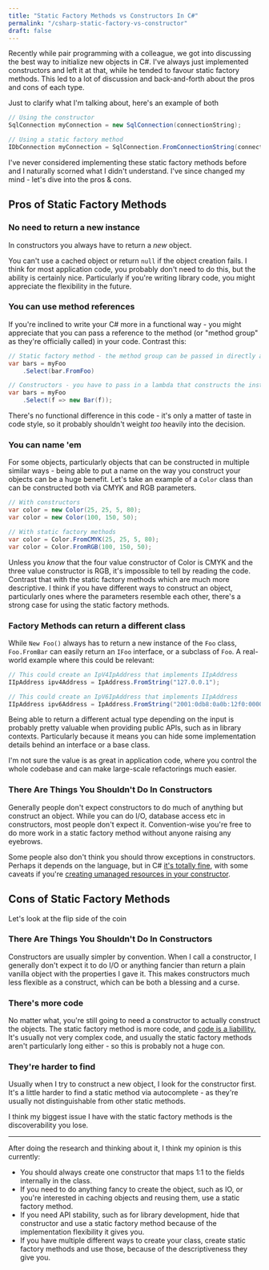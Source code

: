```yaml
---
title: "Static Factory Methods vs Constructors In C#"
permalink: "/csharp-static-factory-vs-constructor"
draft: false
---
```


Recently while pair programming with a colleague, we got into discussing the best way to initialize new objects in C#. I've always just implemented constructors and left it at that, while he tended to favour static factory methods. This led to a lot of discussion and back-and-forth about the pros and cons of each type.

Just to clarify what I'm talking about, here's an example of both

```csharp
// Using the constructor
SqlConnection myConnection = new SqlConnection(connectionString);

// Using a static factory method
IDbConnection myConnection = SqlConnection.FromConnectionString(connectionString);
```

I've never considered implementing these static factory methods before and I naturally scorned what I didn't understand. I've since changed my mind - let's dive into the pros & cons.


## Pros of Static Factory Methods
### No need to return a new instance
In constructors you always have to return a *new* object.

You can't use a cached object or return `null` if the object creation fails. I think for most application code, you probably don't need to do this, but the ability is certainly nice. Particularly if you're writing library code, you might
appreciate the flexibility in the future.

### You can use method references
If you're inclined to write your C# more in a functional way - you might appreciate that you can pass a reference to the method (or "method group" as they're officially called) in your code. Contrast this:

```csharp
// Static factory method - the method group can be passed in directly as a function reference
var bars = myFoo
    .Select(bar.FromFoo)

// Constructors - you have to pass in a lambda that constructs the instance via new.
var bars = myFoo
    .Select(f => new Bar(f));
```
There's no functional difference in this code - it's only a matter of taste in code style, so it probably shouldn't weight *too* heavily into the decision.


### You can name 'em
For some objects, particularly objects that can be constructed in multiple similar ways - being able to put a name on the way you construct your objects can be a huge benefit. Let's take an example of a `Color` class than can be constructed both via CMYK and RGB parameters.

```csharp
// With constructors
var color = new Color(25, 25, 5, 80);
var color = new Color(100, 150, 50);

// With static factory methods
var color = Color.FromCMYK(25, 25, 5, 80);
var color = Color.FromRGB(100, 150, 50);
```
Unless you *know* that the four value constructor of Color is CMYK and the three value constructor is RGB, it's impossible to tell by reading the code. Contrast that with the static factory methods which are much more descriptive. 
I think if you have different ways to construct an object, particularly ones where the parameters resemble each other, there's a strong case for using the static factory methods. 

### Factory Methods can return a different class
While `New Foo()` always has to return a new instance of the `Foo` class, `Foo.FromBar` can easily return an `IFoo` interface, or a subclass of `Foo`.
A real-world example where this could be relevant:

```csharp
// This could create an IpV4IpAddress that implements IIpAddress 
IIpAddress ipv4Address = IpAddress.FromString("127.0.0.1");

// This could create an IpV6IpAddress that implements IIpAddress 
IIpAddress ipv6Address = IpAddress.FromString("2001:0db8:0a0b:12f0:0000:0000:0000:0001")
```
Being able to return a different actual type depending on the input is probably pretty valuable when providing public APIs, such as in library contexts. Particularly because it means you can hide some implementation details behind an interface or a base class.

I'm not sure the value is as great in application code, where you control the whole codebase and can make large-scale refactorings much easier. 


### There Are Things You Shouldn't Do In Constructors
Generally people don't expect constructors to do much of anything but construct an object. While you can do I/O, database access etc in constructors, most people don't expect it. Convention-wise you're free to do more work in a static factory method without anyone raising any eyebrows.

Some people also don't think you should throw exceptions in constructors. Perhaps it depends on the language, but in C# [it's totally fine](https://docs.microsoft.com/en-us/cpp/mfc/exceptions-exceptions-in-constructors?view=vs-2019), with some caveats if you're [creating umanaged resources in your constructor](https://stackoverflow.com/questions/926362/throwing-exceptions-from-a-constructor-in-net).  


## Cons of Static Factory Methods
Let's look at the flip side of the coin

### There Are Things You Shouldn't Do In Constructors
Constructors are usually simpler by convention. When I call a constructor, I generally don't expect it to do I/O or anything fancier than return a plain vanilla object with the properties I gave it. This makes constructors much less flexible as a construct, which can be both a blessing and a curse.

### There's more code
No matter what, you're still going to need a constructor to actually construct the objects. The static factory method is more code, and [code is a liabillity.](https://chrismdp.com/2012/09/code-is-a-liability/) It's usually not very complex code, and usually the static factory methods aren't particularly long either - so this is probably not a huge con.

### They're harder to find
Usually when I try to construct a new object, I look for the constructor first. It's a little harder to find a static method via autocomplete - as they're usually not distinguishable from other static methods.

I think my biggest issue I have with the static factory methods is the discoverability you lose.


---

After doing the research and thinking about it, I think my opinion is this currently:

- You should always create one constructor that maps 1:1 to the fields internally in the class.
- If you need to do anything fancy to create the object, such as IO, or you're interested in caching objects and reusing them, use a static factory method.
- If you need API stability, such as for library development, hide that constructor and use a static factory method because of the implementation flexibility it gives you.
- If you have multiple different ways to create your class, create static factory methods and use those, because of the descriptiveness they give you.


